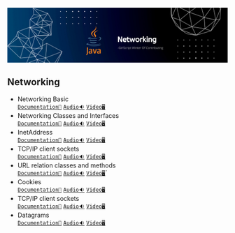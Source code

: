 ![Networking](../Assets/Networking.png)


## Networking

- Networking Basic<br>
  [`Documentation📃`]()
  [`Audio🔉`]()
  [`Video🖥️`]()
- Networking Classes and Interfaces<br>
  [`Documentation📃`]()
  [`Audio🔉`]()
  [`Video🖥️`]()
- InetAddress<br>
  [`Documentation📃`]()
  [`Audio🔉`]()
  [`Video🖥️`]()
- TCP/IP client sockets<br>
  [`Documentation📃`]()
  [`Audio🔉`]()
  [`Video🖥️`]()
- URL relation classes and methods<br>
 [`Documentation📃`]()
  [`Audio🔉`]()
  [`Video🖥️`]()`
- Cookies<br>
  [`Documentation📃`]()
  [`Audio🔉`]()
  [`Video🖥️`]()
- TCP/IP client sockets<br>
  [`Documentation📃`]()
  [`Audio🔉`]()
  [`Video🖥️`]()
- Datagrams<br>
  [`Documentation📃`]()
  [`Audio🔉`]()
  [`Video🖥️`]()